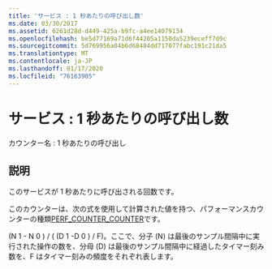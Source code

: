 ```yaml
---
title: 'サービス : 1 秒あたりの呼び出し数'
ms.date: 03/30/2017
ms.assetid: 6261d28d-d449-425a-b9fc-a4ee14079134
ms.openlocfilehash: be5d77169a71d6f44205a1150da5239eceff7d9c
ms.sourcegitcommit: 5d769956a04b6d68484dd717077fabc191c21da5
ms.translationtype: MT
ms.contentlocale: ja-JP
ms.lasthandoff: 01/17/2020
ms.locfileid: "76163905"
---
```

# <a name="service-calls-per-second"></a>サービス : 1 秒あたりの呼び出し数
カウンター名 : 1 秒あたりの呼び出し  
  
## <a name="description"></a>説明  
 このサービスが 1 秒あたりに呼び出される回数です。  
  
 このカウンターは、次の式を使用して計算された値を持つ、パフォーマンスカウンターの種類[PERF_COUNTER_COUNTER](https://docs.microsoft.com/previous-versions/windows/it-pro/windows-server-2003/cc740048(v=ws.10))です。  
  
 (N 1 - N 0 ) / ( (D 1 -D 0 ) / F)。ここで、分子 (N) は最後のサンプル間隔中に実行された操作の数を、分母 (D) は最後のサンプル間隔中に経過したタイマー刻み数を、F はタイマー刻みの頻度をそれぞれ表します。
